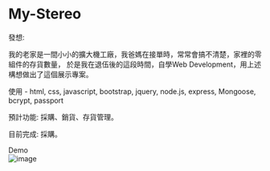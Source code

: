 # My-Stereo

發想: 

我的老家是一間小小的擴大機工廠，我爸媽在接單時，常常會搞不清楚，家裡的零組件的存貨數量，
於是我在退伍後的這段時間，自學Web Development，用上述構想做出了這個展示專案。

使用 - html, css, javascript, bootstrap, jquery, node.js, express, Mongoose, bcrypt, passport

預計功能: 採購、銷貨、存貨管理。

目前完成: 採購。

Demo  
![image](https://github.com/vi8249/My-Stereo/blob/main/demo/demo2.gif?raw=true)
